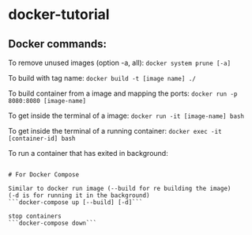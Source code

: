 # docker-tutorial

## Docker commands:

To remove unused images (option -a, all):
```docker system prune [-a]```

To build with tag name:
```docker build -t [image name] ./```

To build container from a image and mapping the ports:
```docker run -p 8080:8080 [image-name]```

To get inside the terminal of a image:
```docker run -it [image-name] bash```

To get inside the terminal of a running container:
```docker exec -it [container-id] bash```

To run a container that has exited in background:
```docker start [container-id]

# For Docker Compose

Similar to docker run image (--build for re building the image)
(-d is for running it in the background)
```docker-compose up [--build] [-d]```

stop containers
```docker-compose down```

